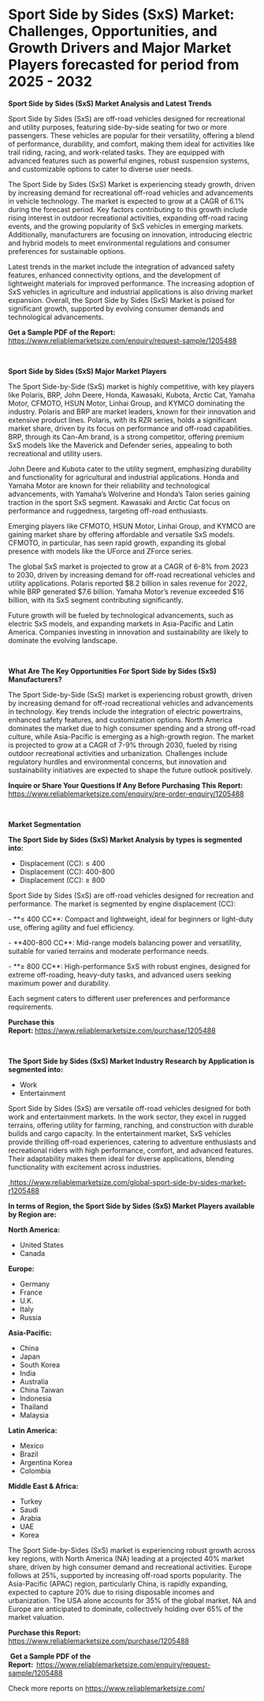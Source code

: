 <p><h1>Sport Side by Sides (SxS) Market: Challenges, Opportunities, and Growth Drivers and Major Market Players forecasted for period from 2025 - 2032</h1></p><p><strong>Sport Side by Sides (SxS) Market Analysis and Latest Trends</strong></p>
<p><p>Sport Side by Sides (SxS) are off-road vehicles designed for recreational and utility purposes, featuring side-by-side seating for two or more passengers. These vehicles are popular for their versatility, offering a blend of performance, durability, and comfort, making them ideal for activities like trail riding, racing, and work-related tasks. They are equipped with advanced features such as powerful engines, robust suspension systems, and customizable options to cater to diverse user needs.</p><p>The Sport Side by Sides (SxS) Market is experiencing steady growth, driven by increasing demand for recreational off-road vehicles and advancements in vehicle technology. The market is expected to grow at a CAGR of 6.1% during the forecast period. Key factors contributing to this growth include rising interest in outdoor recreational activities, expanding off-road racing events, and the growing popularity of SxS vehicles in emerging markets. Additionally, manufacturers are focusing on innovation, introducing electric and hybrid models to meet environmental regulations and consumer preferences for sustainable options.</p><p>Latest trends in the market include the integration of advanced safety features, enhanced connectivity options, and the development of lightweight materials for improved performance. The increasing adoption of SxS vehicles in agriculture and industrial applications is also driving market expansion. Overall, the Sport Side by Sides (SxS) Market is poised for significant growth, supported by evolving consumer demands and technological advancements.</p></p>
<p><strong>Get a Sample PDF of the Report:&nbsp;</strong> <a href="https://www.reliablemarketsize.com/enquiry/request-sample/1205488?utm_campaign=1886&utm_medium=2&utm_source=Github&utm_content=ia&utm_term=24012025&utm_id=sport-side-by-sides-sxs">https://www.reliablemarketsize.com/enquiry/request-sample/1205488</a></p>
<p>&nbsp;</p>
<p><strong>Sport Side by Sides (SxS) Major Market Players</strong></p>
<p><p>The Sport Side-by-Side (SxS) market is highly competitive, with key players like Polaris, BRP, John Deere, Honda, Kawasaki, Kubota, Arctic Cat, Yamaha Motor, CFMOTO, HSUN Motor, Linhai Group, and KYMCO dominating the industry. Polaris and BRP are market leaders, known for their innovation and extensive product lines. Polaris, with its RZR series, holds a significant market share, driven by its focus on performance and off-road capabilities. BRP, through its Can-Am brand, is a strong competitor, offering premium SxS models like the Maverick and Defender series, appealing to both recreational and utility users.</p><p>John Deere and Kubota cater to the utility segment, emphasizing durability and functionality for agricultural and industrial applications. Honda and Yamaha Motor are known for their reliability and technological advancements, with Yamaha’s Wolverine and Honda’s Talon series gaining traction in the sport SxS segment. Kawasaki and Arctic Cat focus on performance and ruggedness, targeting off-road enthusiasts.</p><p>Emerging players like CFMOTO, HSUN Motor, Linhai Group, and KYMCO are gaining market share by offering affordable and versatile SxS models. CFMOTO, in particular, has seen rapid growth, expanding its global presence with models like the UForce and ZForce series.</p><p>The global SxS market is projected to grow at a CAGR of 6-8% from 2023 to 2030, driven by increasing demand for off-road recreational vehicles and utility applications. Polaris reported $8.2 billion in sales revenue for 2022, while BRP generated $7.6 billion. Yamaha Motor’s revenue exceeded $16 billion, with its SxS segment contributing significantly.</p><p>Future growth will be fueled by technological advancements, such as electric SxS models, and expanding markets in Asia-Pacific and Latin America. Companies investing in innovation and sustainability are likely to dominate the evolving landscape.</p></p>
<p>&nbsp;</p>
<p><strong>What Are The Key Opportunities For Sport Side by Sides (SxS) Manufacturers?</strong></p>
<p><p>The Sport Side-by-Side (SxS) market is experiencing robust growth, driven by increasing demand for off-road recreational vehicles and advancements in technology. Key trends include the integration of electric powertrains, enhanced safety features, and customization options. North America dominates the market due to high consumer spending and a strong off-road culture, while Asia-Pacific is emerging as a high-growth region. The market is projected to grow at a CAGR of 7-9% through 2030, fueled by rising outdoor recreational activities and urbanization. Challenges include regulatory hurdles and environmental concerns, but innovation and sustainability initiatives are expected to shape the future outlook positively.</p></p>
<p><strong>Inquire or Share Your Questions If Any Before Purchasing This Report:</strong> <a href="https://www.reliablemarketsize.com/enquiry/pre-order-enquiry/1205488?utm_campaign=1886&utm_medium=2&utm_source=Github&utm_content=ia&utm_term=24012025&utm_id=sport-side-by-sides-sxs">https://www.reliablemarketsize.com/enquiry/pre-order-enquiry/1205488</a></p>
<p>&nbsp;</p>
<p><strong>Market Segmentation</strong></p>
<p><strong>The Sport Side by Sides (SxS) Market Analysis by types is segmented into:</strong></p>
<p><ul><li>Displacement (CC): ≤ 400</li><li>Displacement (CC): 400-800</li><li>Displacement (CC): ≥ 800</li></ul></p>
<p><p>Sport Side by Sides (SxS) are off-road vehicles designed for recreation and performance. The market is segmented by engine displacement (CC):  </p><p>- **≤ 400 CC**: Compact and lightweight, ideal for beginners or light-duty use, offering agility and fuel efficiency.  </p><p>- **400-800 CC**: Mid-range models balancing power and versatility, suitable for varied terrains and moderate performance needs.  </p><p>- **≥ 800 CC**: High-performance SxS with robust engines, designed for extreme off-roading, heavy-duty tasks, and advanced users seeking maximum power and durability.  </p><p>Each segment caters to different user preferences and performance requirements.</p></p>
<p><strong>Purchase this Report:&nbsp;</strong><a href="https://www.reliablemarketsize.com/purchase/1205488?utm_campaign=1886&utm_medium=2&utm_source=Github&utm_content=ia&utm_term=24012025&utm_id=sport-side-by-sides-sxs">https://www.reliablemarketsize.com/purchase/1205488</a></p>
<p>&nbsp;</p>
<p><strong>The Sport Side by Sides (SxS) Market Industry Research by Application is segmented into:</strong></p>
<p><ul><li>Work</li><li>Entertainment</li></ul></p>
<p><p>Sport Side by Sides (SxS) are versatile off-road vehicles designed for both work and entertainment markets. In the work sector, they excel in rugged terrains, offering utility for farming, ranching, and construction with durable builds and cargo capacity. In the entertainment market, SxS vehicles provide thrilling off-road experiences, catering to adventure enthusiasts and recreational riders with high performance, comfort, and advanced features. Their adaptability makes them ideal for diverse applications, blending functionality with excitement across industries.</p></p>
<p><a href="https://www.reliablemarketsize.com/global-sport-side-by-sides-market-r1205488?utm_campaign=1886&utm_medium=2&utm_source=Github&utm_content=ia&utm_term=24012025&utm_id=sport-side-by-sides-sxs">&nbsp;https://www.reliablemarketsize.com/global-sport-side-by-sides-market-r1205488</a></p>
<p><strong>In terms of Region, the Sport Side by Sides (SxS) Market Players available by Region are:</strong></p>
<p>
    <p> <strong> North America: </strong>
        <ul>
            <li>United States</li>
            <li>Canada</li>
        </ul>
        </p> 
    <p> <strong> Europe: </strong>
        <ul>
            <li>Germany</li>
            <li>France</li>
            <li>U.K.</li>
            <li>Italy</li>
            <li>Russia</li>
        </ul>
        </p> 
    <p> <strong> Asia-Pacific: </strong>
        <ul>
            <li>China</li>
            <li>Japan</li>
            <li>South Korea</li>
            <li>India</li>
            <li>Australia</li>
            <li>China Taiwan</li>
            <li>Indonesia</li>
            <li>Thailand</li>
            <li>Malaysia</li>
        </ul>
        </p> 
    <p> <strong> Latin America: </strong>
        <ul>
            <li>Mexico</li>
            <li>Brazil</li>
            <li>Argentina Korea</li>
            <li>Colombia</li>
        </ul>
        </p> 
    <p> <strong> Middle East & Africa: </strong>
        <ul>
            <li>Turkey</li>
            <li>Saudi</li>
            <li>Arabia</li>
            <li>UAE</li>
            <li>Korea</li>
        </ul>
    </p>
    </p>
<p><p>The Sport Side-by-Sides (SxS) market is experiencing robust growth across key regions, with North America (NA) leading at a projected 40% market share, driven by high consumer demand and recreational activities. Europe follows at 25%, supported by increasing off-road sports popularity. The Asia-Pacific (APAC) region, particularly China, is rapidly expanding, expected to capture 20% due to rising disposable incomes and urbanization. The USA alone accounts for 35% of the global market. NA and Europe are anticipated to dominate, collectively holding over 65% of the market valuation.</p></p>
<p><strong>Purchase this Report: </strong><a href="https://www.reliablemarketsize.com/purchase/1205488?utm_campaign=1886&utm_medium=2&utm_source=Github&utm_content=ia&utm_term=24012025&utm_id=sport-side-by-sides-sxs">https://www.reliablemarketsize.com/purchase/1205488</a></p>
<p>&nbsp;<strong>Get a Sample PDF of the Report:&nbsp;&nbsp;</strong><a href="https://www.reliablemarketsize.com/enquiry/request-sample/1205488?utm_campaign=1886&utm_medium=2&utm_source=Github&utm_content=ia&utm_term=24012025&utm_id=sport-side-by-sides-sxs">https://www.reliablemarketsize.com/enquiry/request-sample/1205488</a></p>
<p><strong></strong></p>
<p>Check more reports on <a href="https://www.reliablemarketsize.com/?utm_campaign=1886&utm_medium=2&utm_source=Github&utm_content=ia&utm_term=24012025&utm_id=sport-side-by-sides-sxs">https://www.reliablemarketsize.com/</a></p>
